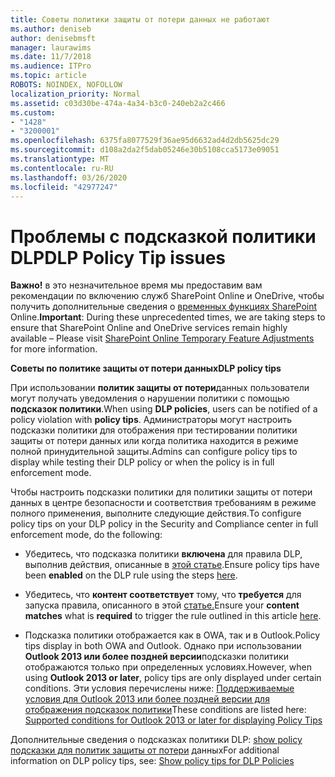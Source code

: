 ```yaml
---
title: Советы политики защиты от потери данных не работают
ms.author: deniseb
author: denisebmsft
manager: laurawims
ms.date: 11/7/2018
ms.audience: ITPro
ms.topic: article
ROBOTS: NOINDEX, NOFOLLOW
localization_priority: Normal
ms.assetid: c03d30be-474a-4a34-b3c0-240eb2a2c466
ms.custom:
- "1428"
- "3200001"
ms.openlocfilehash: 6375fa8077529f36ae95d6632ad4d2db5625dc29
ms.sourcegitcommit: d108a2da2f5dab05246e30b5108cca5173e09051
ms.translationtype: MT
ms.contentlocale: ru-RU
ms.lasthandoff: 03/26/2020
ms.locfileid: "42977247"
---
```

# <a name="dlp-policy-tip-issues"></a><span data-ttu-id="cb00f-102">Проблемы с подсказкой политики DLP</span><span class="sxs-lookup"><span data-stu-id="cb00f-102">DLP Policy Tip issues</span></span>

<span data-ttu-id="cb00f-103">**Важно!** в это незначительное время мы предоставим вам рекомендации по включению служб SharePoint Online и OneDrive, чтобы получить дополнительные сведения о [временных функциях SharePoint](https://aka.ms/ODSPAdjustments) Online.</span><span class="sxs-lookup"><span data-stu-id="cb00f-103">**Important**: During these unprecedented times, we are taking steps to ensure that SharePoint Online and OneDrive services remain highly available – Please visit [SharePoint Online Temporary Feature Adjustments](https://aka.ms/ODSPAdjustments) for more information.</span></span>

<span data-ttu-id="cb00f-104">**Советы по политике защиты от потери данных**</span><span class="sxs-lookup"><span data-stu-id="cb00f-104">**DLP policy tips**</span></span>

<span data-ttu-id="cb00f-105">При использовании **политик защиты от потери**данных пользователи могут получать уведомления о нарушении политики с помощью **подсказок политики**.</span><span class="sxs-lookup"><span data-stu-id="cb00f-105">When using **DLP policies**, users can be notified of a policy violation with **policy tips**.</span></span> <span data-ttu-id="cb00f-106">Администраторы могут настроить подсказки политики для отображения при тестировании политики защиты от потери данных или когда политика находится в режиме полной принудительной защиты.</span><span class="sxs-lookup"><span data-stu-id="cb00f-106">Admins can configure policy tips to display while testing their DLP policy or when the policy is in full enforcement mode.</span></span>
  
<span data-ttu-id="cb00f-107">Чтобы настроить подсказки политики для политики защиты от потери данных в центре безопасности и соответствия требованиям в режиме полного применения, выполните следующие действия.</span><span class="sxs-lookup"><span data-stu-id="cb00f-107">To configure policy tips on your DLP policy in the Security and Compliance center in full enforcement mode, do the following:</span></span>
  
- <span data-ttu-id="cb00f-108">Убедитесь, что подсказка политики **включена** для правила DLP, выполнив действия, описанные в [этой статье](https://docs.microsoft.com/office365/securitycompliance/use-notifications-and-policy-tips).</span><span class="sxs-lookup"><span data-stu-id="cb00f-108">Ensure policy tips have been **enabled** on the DLP rule using the steps [here](https://docs.microsoft.com/office365/securitycompliance/use-notifications-and-policy-tips).</span></span>

- <span data-ttu-id="cb00f-109">Убедитесь, что **контент соответствует** тому, что **требуется** для запуска правила, описанного в этой [статье.](https://docs.microsoft.com/office365/securitycompliance/what-the-sensitive-information-types-look-for)</span><span class="sxs-lookup"><span data-stu-id="cb00f-109">Ensure your **content matches** what is **required** to trigger the rule outlined in this article [here](https://docs.microsoft.com/office365/securitycompliance/what-the-sensitive-information-types-look-for).</span></span>

- <span data-ttu-id="cb00f-110">Подсказка политики отображается как в OWA, так и в Outlook.</span><span class="sxs-lookup"><span data-stu-id="cb00f-110">Policy tips display in both OWA and Outlook.</span></span> <span data-ttu-id="cb00f-111">Однако при использовании **Outlook 2013 или более поздней версии**подсказки политики отображаются только при определенных условиях.</span><span class="sxs-lookup"><span data-stu-id="cb00f-111">However, when using **Outlook 2013 or later**, policy tips are only displayed under certain conditions.</span></span> <span data-ttu-id="cb00f-112">Эти условия перечислены ниже: [Поддерживаемые условия для Outlook 2013 или более поздней версии для отображения подсказок политики](https://docs.microsoft.com/office365/securitycompliance/use-notifications-and-policy-tips#outlook-2013-and-later-supports-showing-policy-tips-for-only-some-conditions)</span><span class="sxs-lookup"><span data-stu-id="cb00f-112">These conditions are listed here: [Supported conditions for Outlook 2013 or later for displaying Policy Tips](https://docs.microsoft.com/office365/securitycompliance/use-notifications-and-policy-tips#outlook-2013-and-later-supports-showing-policy-tips-for-only-some-conditions)</span></span>

<span data-ttu-id="cb00f-113">Дополнительные сведения о подсказках политики DLP: [show policy подсказки для политик защиты от потери](https://docs.microsoft.com/office365/securitycompliance/use-notifications-and-policy-tips) данных</span><span class="sxs-lookup"><span data-stu-id="cb00f-113">For additional information on DLP policy tips, see: [Show policy tips for DLP Policies](https://docs.microsoft.com/office365/securitycompliance/use-notifications-and-policy-tips)</span></span>
  